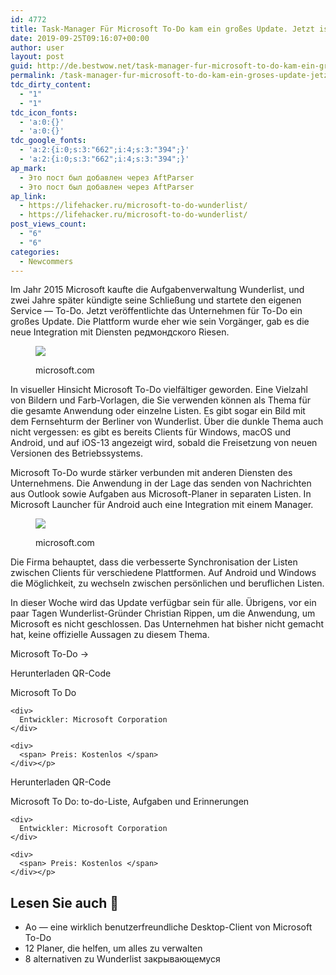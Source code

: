 ```yaml
---
id: 4772
title: Task-Manager Für Microsoft To-Do kam ein großes Update. Jetzt ist er noch mehr wie Wunderlist
date: 2019-09-25T09:16:07+00:00
author: user
layout: post
guid: http://de.bestwow.net/task-manager-fur-microsoft-to-do-kam-ein-groses-update-jetzt-ist-er-noch-mehr-wie-wunderlist/
permalink: /task-manager-fur-microsoft-to-do-kam-ein-groses-update-jetzt-ist-er-noch-mehr-wie-wunderlist/
tdc_dirty_content:
  - "1"
  - "1"
tdc_icon_fonts:
  - 'a:0:{}'
  - 'a:0:{}'
tdc_google_fonts:
  - 'a:2:{i:0;s:3:"662";i:4;s:3:"394";}'
  - 'a:2:{i:0;s:3:"662";i:4;s:3:"394";}'
ap_mark:
  - Это пост был добавлен через AftParser
  - Это пост был добавлен через AftParser
ap_link:
  - https://lifehacker.ru/microsoft-to-do-wunderlist/
  - https://lifehacker.ru/microsoft-to-do-wunderlist/
post_views_count:
  - "6"
  - "6"
categories:
  - Newcommers
---
```

Im Jahr 2015 Microsoft kaufte die Aufgabenverwaltung Wunderlist, und zwei Jahre später kündigte seine Schließung und startete den eigenen Service — To-Do. Jetzt veröffentlichte das Unternehmen für To-Do ein großes Update. Die Plattform wurde eher wie sein Vorgänger, gab es die neue Integration mit Diensten редмондского Riesen.<figure>

![](http://de.bestwow.net/wp-content/uploads/2019/09/dlya-menedzhera-zadach-microsoft-to-do-vyshlo-bol-shoe-obnovlenie-teper-on-esche-bol-she-pohozh-na-wunderlist-1.jpg) <figcaption>microsoft.com</figcaption></figure> 

In visueller Hinsicht Microsoft To-Do vielfältiger geworden. Eine Vielzahl von Bildern und Farb-Vorlagen, die Sie verwenden können als Thema für die gesamte Anwendung oder einzelne Listen. Es gibt sogar ein Bild mit dem Fernsehturm der Berliner von Wunderlist. Über die dunkle Thema auch nicht vergessen: es gibt es bereits Clients für Windows, macOS und Android, und auf iOS-13 angezeigt wird, sobald die Freisetzung von neuen Versionen des Betriebssystems.

Microsoft To-Do wurde stärker verbunden mit anderen Diensten des Unternehmens. Die Anwendung in der Lage das senden von Nachrichten aus Outlook sowie Aufgaben aus Microsoft-Planer in separaten Listen. In Microsoft Launcher für Android auch eine Integration mit einem Manager.<figure>

![](http://de.bestwow.net/wp-content/uploads/2019/09/dlya-menedzhera-zadach-microsoft-to-do-vyshlo-bol-shoe-obnovlenie-teper-on-esche-bol-she-pohozh-na-wunderlist-2.jpg) <figcaption>microsoft.com</figcaption></figure> 

Die Firma behauptet, dass die verbesserte Synchronisation der Listen zwischen Clients für verschiedene Plattformen. Auf Android und Windows die Möglichkeit, zu wechseln zwischen persönlichen und beruflichen Listen.

In dieser Woche wird das Update verfügbar sein für alle. Übrigens, vor ein paar Tagen Wunderlist-Gründer Christian Rippen, um die Anwendung, um Microsoft es nicht geschlossen. Das Unternehmen hat bisher nicht gemacht hat, keine offizielle Aussagen zu diesem Thema.

Microsoft To-Do →

<div>
  <div>
  </div>
  
  <div>
  </div>
  
  <div>
    <div>
      Herunterladen <span>QR-Code </span>
    </div></p>
  </div>
  
  <div>
    <div>
      Microsoft To Do
    </div>
    
    <div>
      Entwickler: Microsoft Corporation
    </div>
    
    <div>
      <span> Preis: Kostenlos </span>
    </div></p>
  </div></p>
</div>

<div>
  <div>
  </div>
  
  <div>
  </div>
  
  <div>
    <div>
      Herunterladen <span>QR-Code </span>
    </div></p>
  </div>
  
  <div>
    <div>
      Microsoft To Do: to-do-Liste, Aufgaben und Erinnerungen
    </div>
    
    <div>
      Entwickler: Microsoft Corporation
    </div>
    
    <div>
      <span> Preis: Kostenlos </span>
    </div></p>
  </div></p>
</div>

<div>
  <h2 class="read-also__title">
    <span>Lesen Sie auch</span> <span>🧐 </span>
  </h2>
  
  <ul class="read-also__list">
    <li>
      Ao — eine wirklich benutzerfreundliche Desktop-Client von Microsoft To-Do
    </li>
    <li>
      12 Planer, die helfen, um alles zu verwalten
    </li>
    <li>
      8 alternativen zu Wunderlist закрывающемуся
    </li>
  </ul>
</div>
